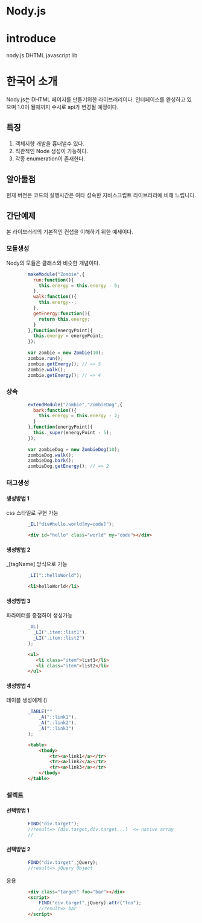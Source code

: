 Nody.js
=======

# introduce #
nody.js DHTML javascript lib

# 한국어 소개 #
Nody.js는 DHTML 페이지를 만들기위한 라이브러리이다.
인터페이스를 완성하고 있으며 1.0이 될때까지 수시로 api가 변경될 예정이다.

## 특징 #
1. 객체지향 개발을 흉내낼수 있다.
2. 직관적인 Node 생성이 가능하다.
3. 각종 enumeration이 존재한다.

## 알아둘점 #
현재 버전은 코드의 실행시간은 여타 성숙한 자바스크립트 라이브러리에 비해 느립니다.

## 간단예제 #
본 라이브러리의 기본적인 컨샙을 이해하기 위한 예제이다.

### 모듈생성 #
Nody의 모듈은 클래스와 비슷한 개념이다.

```javascript
        makeModule("Zombie",{
          run:function(){
            this.energy = this.energy - 5;
          },
          walk:function(){
            this.energy--;
          },
          getEnergy:function(){
            return this.energy;
          }
        },function(energyPoint){
          this.energy = energyPoint;
        });
        
        var zombie = new Zombie(10);
        zombie.run();
        zombie.getEnergy(); // => 5
        zombie.walk();
        zombie.getEnergy(); // => 4
```


### 상속 #
        
```javascript
        extendModule("Zombie","ZombieDog",{
          bark:function(){
            this.energy = this.energy - 2;
          }
        },function(energyPoint){
          this._super(energyPoint - 5);
        });
        
        var zombieDog = new ZombieDog(10);
        zombieDog.walk();
        zombieDog.bark();
        zombieDog.getEnergy(); // => 2
```
        
### 태그생성 #

#### 생성방법 1 #
css 스타일로 구현 가능

```javascript
        _EL("div#hello.world[my=code]"); 
```
```html
        <div id="hello" class="world" my="code"></div>
```

#### 생성방법 2 #        
_[tagName] 방식으로 가능

```javascript
        _LI("::helloWorld");
```
```html
        <li>helloWorld</li>
``` 

#### 생성방법 3 #
파라메터를 중첩하여 생성가능

```javascript
        _UL(
          _LI(".item::list1"),
          _LI(".item::list2")
        );
```
```html
        <ul>
           <li class="item">list1</li>
           <li class="item">list2</li>
        </ul>
``` 

#### 생성방법 4 #
테이블 생성예제 ()

```javascript
        _TABLE(""
            _A("::link1"),
            _A("::link2"),
            _A("::link3")
        );
```
```html
        <table>
            <tbody>
                <tr><a>link1</a></tr>
                <tr><a>link2</a></tr>
                <tr><a>link3</a></tr>
            </tbody>
        </table>
```


### 셀렉트 #

#### 선택방법 1 #
```javascript
        FIND("div.target");
        //result=> [div.target,div.target...]  <= native array
        //
```

#### 선택방법 2 #
```javascript
        FIND("div.target",jQuery);
        //result=> jQuery Object
```
응용
```html
        <div class="target" foo="bar"></div>
        <script>
            FIND("div.target",jQuery).attr("foo");
            //result=> bar
        </script>
```

